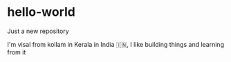 # hello-world
Just a new repository

I'm visal from kollam in Kerala in India 🇮🇳,
I like building things and learning from it
